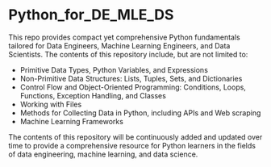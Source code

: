 # Python_for_DE_MLE_DS
This repo provides compact yet comprehensive Python fundamentals tailored for Data Engineers, Machine Learning Engineers, and Data Scientists. The contents of this repository include, but are not limited to:

* Primitive Data Types, Python Variables, and Expressions
* Non-Primitive Data Structures: Lists, Tuples, Sets, and Dictionaries
* Control Flow and Object-Oriented Programming: Conditions, Loops, Functions, Exception Handling, and Classes
* Working with Files
* Methods for Collecting Data in Python, including APIs and Web scraping
* Machine Learning Frameworks

The contents of this repository will be continuously added and updated over time to provide a comprehensive resource for Python learners in the fields of data engineering, machine learning, and data science.
